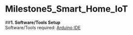 # **Milestone5_Smart_Home_IoT**<br/>

##**1. Software/Tools Setup**<br/>
Software/Tools required: [Arduino IDE](https://www.arduino.cc/en/software)<br/>
